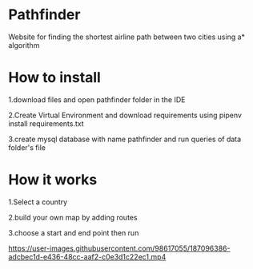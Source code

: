 # Pathfinder
Website for finding the shortest airline path between two cities using a* algorithm


# How to install

1.download files and open pathfinder folder in the IDE

2.Create Virtual Environment and download requirements using pipenv install requirements.txt

3.create mysql database with name pathfinder and run queries of data folder's file


# How it works

1.Select a country

2.build your own map by adding routes

3.choose a start and end point then run


https://user-images.githubusercontent.com/98617055/187096386-adcbec1d-e436-48cc-aaf2-c0e3d1c22ec1.mp4

